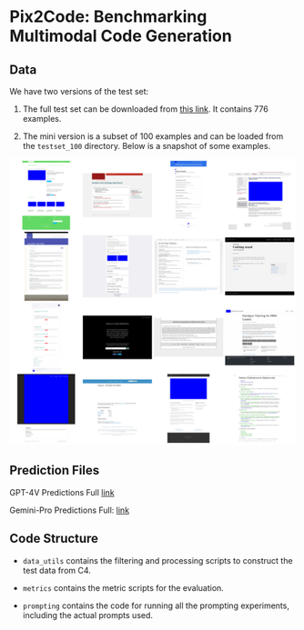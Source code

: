 # Pix2Code: Benchmarking Multimodal Code Generation

## Data

We have two versions of the test set: 

1. The full test set can be downloaded from [this link](https://drive.google.com/file/d/1fUwEFLeo4XNntzgP-eMAlO38j4CHv205/view?usp=drive_link). It contains 776 examples. 

2. The mini version is a subset of 100 examples and can be loaded from the `testset_100` directory. Below is a snapshot of some examples. 

![](examples.png)

## Prediction Files

GPT-4V Predictions Full [link](https://drive.google.com/file/d/1m4dvP0drPoEhSVhKIJ9zWVm3vhIqP7FA/view?usp=sharing)

Gemini-Pro Predictions Full: [link](https://drive.google.com/file/d/18qAatN6XC2PlxtvhutLVBj2OhHSZvq9c/view?usp=sharing)

## Code Structure

- `data_utils` contains the filtering and processing scripts to construct the test data from C4. 

- `metrics` contains the metric scripts for the evaluation.

- `prompting` contains the code for running all the prompting experiments, including the actual prompts used. 